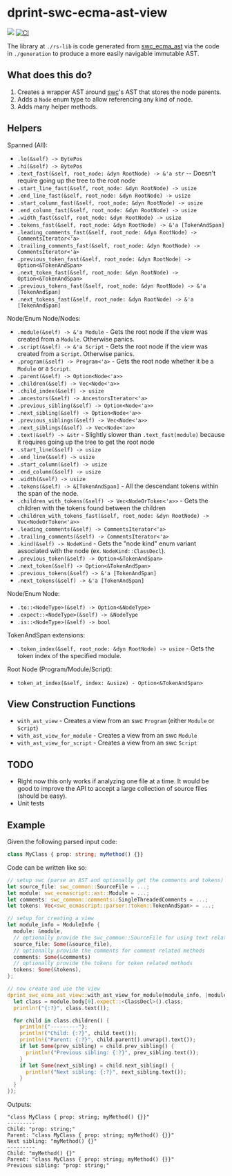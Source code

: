 # dprint-swc-ecma-ast-view

[![](https://img.shields.io/crates/v/dprint-swc-ecma-ast-view.svg)](https://crates.io/crates/dprint-swc-ecma-ast-view) [![CI](https://github.com/dprint/dprint-swc-ecma-ast-view/workflows/CI/badge.svg)](https://github.com/dprint/dprint-swc-ecma-ast-view/actions?query=workflow%3ACI)

The library at `./rs-lib` is code generated from [swc_ecma_ast](https://crates.io/crates/swc_ecma_ast) via the code in `./generation` to produce a more easily navigable immutable AST.

## What does this do?

1. Creates a wrapper AST around [swc](https://github.com/swc-project/swc)'s AST that stores the node parents.
2. Adds a `Node` enum type to allow referencing any kind of node.
3. Adds many helper methods.

## Helpers

Spanned (All):

- `.lo(&self) -> BytePos`
- `.hi(&self) -> BytePos`
- `.text_fast(&self, root_node: &dyn RootNode) -> &'a str` -- Doesn't require going up the tree to the root node
- `.start_line_fast(&self, root_node: &dyn RootNode) -> usize`
- `.end_line_fast(&self, root_node: &dyn RootNode) -> usize`
- `.start_column_fast(&self, root_node: &dyn RootNode) -> usize`
- `.end_column_fast(&self, root_node: &dyn RootNode) -> usize`
- `.width_fast(&self, root_node: &dyn RootNode) -> usize`
- `.tokens_fast(&self, root_node: &dyn RootNode) -> &'a [TokenAndSpan]`
- `.leading_comments_fast(&self, root_node: &dyn RootNode) -> CommentsIterator<'a>`
- `.trailing_comments_fast(&self, root_node: &dyn RootNode) -> CommentsIterator<'a>`
- `.previous_token_fast(&self, root_node: &dyn RootNode) -> Option<&TokenAndSpan>`
- `.next_token_fast(&self, root_node: &dyn RootNode) -> Option<&TokenAndSpan>`
- `.previous_tokens_fast(&self, root_node: &dyn RootNode) -> &'a [TokenAndSpan]`
- `.next_tokens_fast(&self, root_node: &dyn RootNode) -> &'a [TokenAndSpan]`

Node/Enum Node/Nodes:

- `.module(&self) -> &'a Module` - Gets the root node if the view was created from a `Module`. Otherwise panics.
- `.script(&self) -> &'a Script` - Gets the root node if the view was created from a `Script`. Otherwise panics.
- `.program(&self) -> Program<'a>` - Gets the root node whether it be a `Module` or a `Script`.
- `.parent(&self) -> Option<Node<'a>>`
- `.children(&self) -> Vec<Node<'a>>`
- `.child_index(&self) -> usize`
- `.ancestors(&self) -> AncestorsIterator<'a>`
- `.previous_sibling(&self) -> Option<Node<'a>>`
- `.next_sibling(&self) -> Option<Node<'a>>`
- `.previous_siblings(&self) -> Vec<Node<'a>>`
- `.next_siblings(&self) -> Vec<Node<'a>>`
- `.text(&self) -> &str` - Slightly slower than `.text_fast(module)` because it requires going up the tree to get the root node
- `.start_line(&self) -> usize`
- `.end_line(&self) -> usize`
- `.start_column(&self) -> usize`
- `.end_column(&self) -> usize`
- `.width(&self) -> usize`
- `.tokens(&self) -> &[TokenAndSpan]` - All the descendant tokens within the span of the node.
- `.children_with_tokens(&self) -> Vec<NodeOrToken<'a>>` - Gets the children with the tokens found between the children
- `.children_with_tokens_fast(&self, root_node: &dyn RootNode) -> Vec<NodeOrToken<'a>>`
- `.leading_comments(&self) -> CommentsIterator<'a>`
- `.trailing_comments(&self) -> CommentsIterator<'a>`
- `.kind(&self) -> NodeKind` - Gets the "node kind" enum variant associated with the node (ex. `NodeKind::ClassDecl`).
- `.previous_token(&self) -> Option<&TokenAndSpan>`
- `.next_token(&self) -> Option<&TokenAndSpan>`
- `.previous_tokens(&self) -> &'a [TokenAndSpan]`
- `.next_tokens(&self) -> &'a [TokenAndSpan]`

Node/Enum Node:

- `.to::<NodeType>(&self) -> Option<&NodeType>`
- `.expect::<NodeType>(&self) -> &NodeType`
- `.is::<NodeType>(&self) -> bool`

TokenAndSpan extensions:

- `.token_index(&self, root_node: &dyn RootNode) -> usize` - Gets the token index of the specified module.

Root Node (Program/Module/Script):

- `token_at_index(&self, index: &usize) - Option<&TokenAndSpan>`

## View Construction Functions

- `with_ast_view` - Creates a view from an swc `Program` (either `Module` or `Script`)
- `with_ast_view_for_module` - Creates a view from an swc `Module`
- `with_ast_view_for_script` - Creates a view from an swc `Script`

## TODO

- Right now this only works if analyzing one file at a time. It would be good to improve the API to accept a large
  collection of source files (should be easy).
- Unit tests

## Example

Given the following parsed input code:

<!-- dprint-ignore -->
```ts
class MyClass { prop: string; myMethod() {}}
```

Code can be written like so:

```rust
// setup swc (parse an AST and optionally get the comments and tokens)
let source_file: swc_common::SourceFile = ...;
let module: swc_ecmascript::ast::Module = ...;
let comments: swc_common::comments::SingleThreadedComments = ...;
let tokens: Vec<swc_ecmascript::parser::token::TokenAndSpan> = ...;

// setup for creating a view
let module_info = ModuleInfo {
  module: &module,
  // optionally provide the swc_common::SourceFile for using text related methods
  source_file: Some(&source_file),
  // optionally provide the comments for comment related methods
  comments: Some(&comments)
  // optionally provide the tokens for token related methods
  tokens: Some(&tokens),
};

// now create and use the view
dprint_swc_ecma_ast_view::with_ast_view_for_module(module_info, |module| {
  let class = module.body[0].expect::<ClassDecl>().class;
  println!("{:?}", class.text());

  for child in class.children() {
    println!("---------");
    println!("Child: {:?}", child.text());
    println!("Parent: {:?}", child.parent().unwrap().text());
    if let Some(prev_sibling) = child.prev_sibling() {
      println!("Previous sibling: {:?}", prev_sibling.text());
    }
    if let Some(next_sibling) = child.next_sibling() {
      println!("Next sibling: {:?}", next_sibling.text());
    }
  }
});
```

Outputs:

```
"class MyClass { prop: string; myMethod() {}}"
---------
Child: "prop: string;"
Parent: "class MyClass { prop: string; myMethod() {}}"
Next sibling: "myMethod() {}"
---------
Child: "myMethod() {}"
Parent: "class MyClass { prop: string; myMethod() {}}"
Previous sibling: "prop: string;"
```
